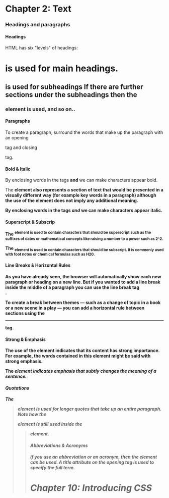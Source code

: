 # Chapter 2: Text
### Headings and paragraphs
#### Headings
HTML has six "levels" of 
headings:

<h1> is used for main headings.


<h2> is used for subheadings
If there are further sections 
under the subheadings then the 
<h3> element is used, and so 
on..


#### Paragraphs
To create a paragraph, surround 
the words that make up the 
paragraph with an opening <p>
tag and closing </p> tag.

#### Bold & Italic
By enclosing words in the tags 
<b> and </b> we can make 
characters appear bold.

The <b> element also represents 
a section of text that would be 
presented in a visually different 
way (for example key words in a 
paragraph) although the use of 
the <b> element does not imply 
any additional meaning.

By enclosing words in the tags 
<i> and </i> we can make 
characters appear italic.

#### Superscript & Subscrip
The <sup> element is used 
to contain characters that 
should be superscript such 
as the suffixes of dates or 
mathematical concepts like 
raising a number to a power such 
as 2^2.

The <sub> element is used to 
contain characters that should 
be subscript. It is commonly 
used with foot notes or chemical 
formulas such as H20.

#### Line Breaks & Horizontal Rules
As you have already seen, the 
browser will automatically show 
each new paragraph or heading 
on a new line. But if you wanted 
to add a line break inside the 
middle of a paragraph you can 
use the line break tag <br />.

To create a break between 
themes — such as a change of 
topic in a book or a new scene 
in a play — you can add a 
horizontal rule between sections 
using the <hr /> tag.

#### Strong & Emphasis
The use of the <strong>
element indicates that its 
content has strong importance. 
For example, the words 
contained in this element might 
be said with strong emphasis.

The <em> element indicates 
emphasis that subtly changes 
the meaning of a sentence.

#### Quotations
The <blockquote> element is 
used for longer quotes that take 
up an entire paragraph. Note 
how the <p> element is still 
used inside the <blockquote>
element.

#### Abbreviations & Acronyms
If you use an abbreviation or 
an acronym, then the <abbr>
element can be used. A title
attribute on the opening tag is 
used to specify the full term.


# Chapter 10: Introducing CSS